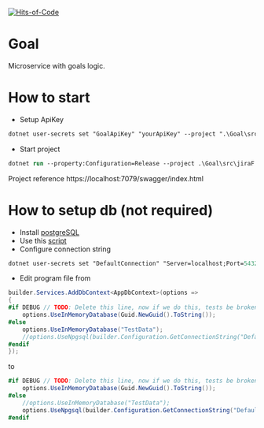 [![Hits-of-Code](https://hitsofcode.com/github/KurnakovMaksim/jiraF-goal?branch=main)](https://hitsofcode.com/github/KurnakovMaksim/jiraF-goal/view?branch=main)
# Goal
Microservice with goals logic.

# How to start
* Setup ApiKey
``` ps
dotnet user-secrets set "GoalApiKey" "yourApiKey" --project ".\Goal\src\jiraF.Goal.API\"
```
* Start project
``` ps
dotnet run --property:Configuration=Release --project .\Goal\src\jiraF.Goal.API\
```
Project reference
https://localhost:7079/swagger/index.html

# How to setup db (not required)
* Install [postgreSQL](https://www.postgresql.org/) 
* Use this [script](https://github.com/KurnakovMaksim/jiraF/blob/main/Goal/db.sql)
* Configure connection string
``` ps
dotnet user-secrets set "DefaultConnection" "Server=localhost;Port=5432;Database=jiraf_goal;User Id=postgres;Password=yourPassword;" --project ".\Goal\src\jiraF.Goal.API\"
```
* Edit program file from
``` cs
builder.Services.AddDbContext<AppDbContext>(options =>
{
#if DEBUG // TODO: Delete this line, now if we do this, tests be broken.
    options.UseInMemoryDatabase(Guid.NewGuid().ToString());
#else
    options.UseInMemoryDatabase("TestData");
    //options.UseNpgsql(builder.Configuration.GetConnectionString("DefaultConnection"));
#endif
});
```
to
``` cs
#if DEBUG // TODO: Delete this line, now if we do this, tests be broken.
    options.UseInMemoryDatabase(Guid.NewGuid().ToString());
#else
    //options.UseInMemoryDatabase("TestData");
    options.UseNpgsql(builder.Configuration.GetConnectionString("DefaultConnection"));
#endif
```
